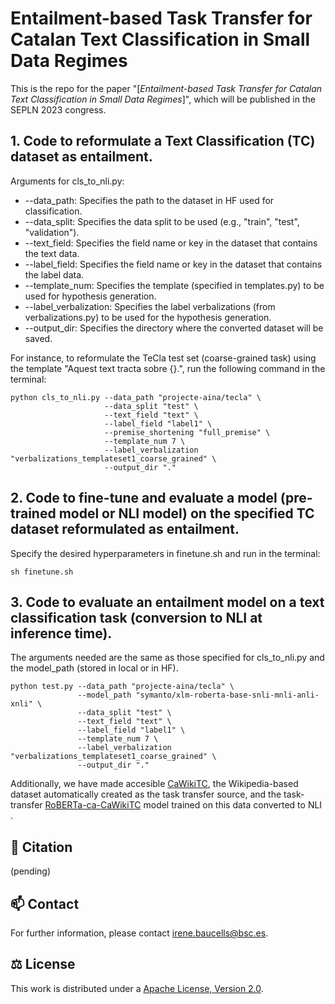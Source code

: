 # Entailment-based Task Transfer for Catalan Text Classification in Small Data Regimes

This is the repo for the paper "[*Entailment-based Task Transfer for Catalan Text Classification in Small Data Regimes*]", which will be published in the SEPLN 2023 congress. 

## 1. Code to reformulate a Text Classification (TC) dataset as entailment. 

Arguments for cls_to_nli.py:

- --data_path: Specifies the path to the dataset in HF used for classification. 
- --data_split: Specifies the data split to be used (e.g., "train", "test", "validation").
- --text_field: Specifies the field name or key in the dataset that contains the text data.
- --label_field: Specifies the field name or key in the dataset that contains the label data.
- --template_num: Specifies the template (specified in templates.py) to be used for hypothesis generation.
- --label_verbalization: Specifies the label verbalizations (from verbalizations.py) to be used for the hypothesis generation.
- --output_dir: Specifies the directory where the converted dataset will be saved.

For instance, to reformulate the TeCla test set (coarse-grained task) using the template "Aquest text tracta sobre {}.", run the following command in the terminal:
```
python cls_to_nli.py --data_path "projecte-aina/tecla" \
                     --data_split "test" \
                     --text_field "text" \
                     --label_field "label1" \
                     --premise_shortening "full_premise" \
                     --template_num 7 \
                     --label_verbalization "verbalizations_templateset1_coarse_grained" \
                     --output_dir "."
```

## 2. Code to fine-tune and evaluate a model (pre-trained model or NLI model) on the specified TC dataset reformulated as entailment. 

Specify the desired hyperparameters in finetune.sh and run in the terminal:
```
sh finetune.sh
```

## 3. Code to evaluate an entailment model on a text classification task (conversion to NLI at inference time). 

The arguments needed are the same as those specified for cls_to_nli.py and the model_path (stored in local or in HF).
```
python test.py --data_path "projecte-aina/tecla" \
               --model_path "symanto/xlm-roberta-base-snli-mnli-anli-xnli" \
               --data_split "test" \
               --text_field "text" \
               --label_field "label1" \
               --template_num 7 \
               --label_verbalization "verbalizations_templateset1_coarse_grained" \
               --output_dir "."
```

Additionally, we have made accesible [CaWikiTC](https://huggingface.co/ibaucells/CaWikiTC), the Wikipedia-based dataset automatically created as the task transfer source, and the task-transfer [RoBERTa-ca-CaWikiTC](https://huggingface.co/ibaucells/RoBERTa-ca-CaWikiTC) model trained on this data converted to NLI .


## 📣 Citation
(pending)

## 📫 Contact

For further information, please contact <irene.baucells@bsc.es>.

## ⚖️ License

This work is distributed under a [Apache License, Version 2.0](https://www.apache.org/licenses/LICENSE-2.0).
